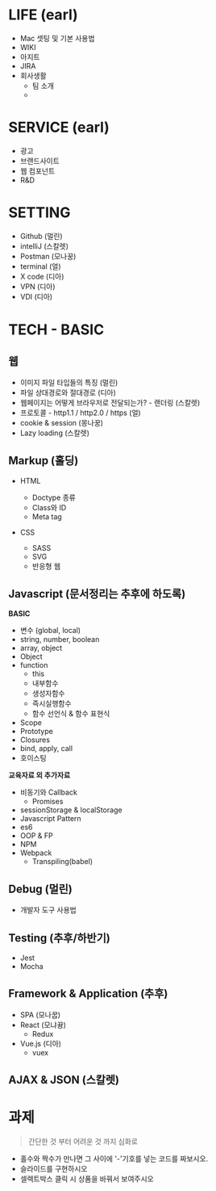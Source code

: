 # LIFE (earl)
- Mac 셋팅 및 기본 사용법
- WIKI
- 아지트
- JIRA
- 회사생활
  - 팀 소개
  - 

# SERVICE (earl)
- 광고
- 브랜드사이트
- 웹 컴포넌트
- R&D

# SETTING
- Github (멀린)
- intelliJ (스칼렛)
- Postman (모나꿍)
- terminal (얼)
- X code (디아)
- VPN (디아)
- VDI (디아)

# TECH - BASIC
## 웹
- 이미지 파일 타입들의 특징 (멀린)
- 파일 상대경로와 절대경로 (디아)
- 웹페이지는 어떻게 브라우저로 전달되는가? - 랜더링 (스칼렛)
- 프로토콜 - http1.1 / http2.0 / https (얼)
- cookie & session (몽나꿍)
- Lazy loading (스칼렛)

## Markup (홀딩)
- HTML
  - Doctype 종류
  - Class와 ID
  - Meta tag
  
- CSS
  - SASS
  - SVG
  - 반응형 웹

## Javascript (문서정리는 추후에 하도록)
  **BASIC**
  - 변수 (global, local)
  - string, number, boolean
  - array, object
  - Object
  - function
    - this
    - 내부함수
    - 생성자함수
    - 즉시실행함수
    - 함수 선언식 & 함수 표현식
  - Scope
  - Prototype
  - Closures
  - bind, apply, call
  - 호이스팅

  **교육자료 외 추가자료**
  - 비동기와 Callback
    - Promises
  - sessionStorage & localStorage
  - Javascript Pattern
  - es6
  - OOP & FP
  - NPM
  - Webpack
    - Transpiling(babel)

## Debug (멀린)
- 개발자 도구 사용법

## Testing (추후/하반기)
- Jest
- Mocha

## Framework & Application (추후)
- SPA (모나꿉)
- React (모냐뀽)
  - Redux
- Vue.js (디아)
  - vuex

## AJAX & JSON (스칼렛)

# 과제
> 간단한 것 부터 어려운 것 까지 심화로
- 홀수와 짝수가 만나면 그 사이에 '-'기호를 넣는 코드를 짜보시오.
- 슬라이드를 구현하시오
- 셀렉트박스 클릭 시 상품을 바꿔서 보여주시오